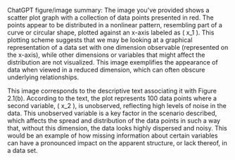 ChatGPT figure/image summary: The image you've provided shows a scatter plot graph with a collection of data points presented in red. The points appear to be distributed in a nonlinear pattern, resembling part of a curve or circular shape, plotted against an x-axis labeled as \( x_1 \). This plotting scheme suggests that we may be looking at a graphical representation of a data set with one dimension observable (represented on the x-axis), while other dimensions or variables that might affect the distribution are not visualized. This image exemplifies the appearance of data when viewed in a reduced dimension, which can often obscure underlying relationships.

This image corresponds to the descriptive text associating it with Figure 2.1(b). According to the text, the plot represents 100 data points where a second variable, \( x_2 \), is unobserved, reflecting high levels of noise in the data. This unobserved variable is a key factor in the scenario described, which affects the spread and distribution of the data points in such a way that, without this dimension, the data looks highly dispersed and noisy. This would be an example of how missing information about certain variables can have a pronounced impact on the apparent structure, or lack thereof, in a data set.